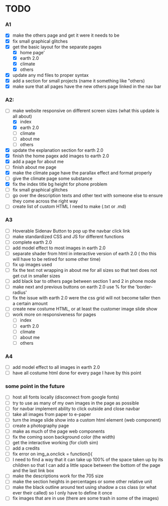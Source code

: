 # TODO

### A1

- [x] make the others page and get it were it needs to be
- [x] fix small graphical glitches
- [x] get the basic layout for the separate pages
  - [x] home page'
  - [x] earth 2.0
  - [x] climate
  - [x] others
- [x] update any md files to proper syntax
- [x] add a section for small projects (name it something like "others)
- [x] make sure that all pages have the new others page linked in the nav bar

### A2:

- [ ] make website responsive on different screen sizes (what this update is all about) 
  - [x]  index
  - [x] earth 2.0
  - [ ] climate
  - [ ] about me
  - [ ] others
- [x] update the explanation section for earth 2.0
- [x] finish the home pagex add images to earth 2.0
- [x] add a page for about me
- [ ] finish about me page
- [x] make the climate page have the parallax effect and format properly
- [ ] give the climate page some substance  
- [x] fix the index title bg height for phone problem
- [ ] fix small graphical glitches
- [ ] go over the description texts and other text with someone else to ensure they come across the right way
- [ ] create list of custom HTML I need to make (.txt or .md)

### A3

- [ ] Hoverable Sidenav Button to pop up the navbar click link
- [ ] make standardized CSS and JS for different functions
- [ ] complete earth 2.0
- [ ] add model effect to most images in earth 2.0
- [ ] separate shader from html in interactive version of earth 2.0 ( tho this will have to be retired for some other time)
- [ ] fix up images used
- [ ] fix the text not wrapping in about me for all sizes so that text does not get cut in smaller sizes
- [ ] add black bar to others page between section 1 and 2 in phone mode
- [ ] make next and previous buttons on earth 2.0 use % for the 'border-radius'
- [ ] fix the issue with earth 2.0 were the css grid will not become taller then a certain amount
- [ ] create new costume HTML, or at least the customer image slide show
- [ ] work more on responsiveness for pages
  - [ ] index
  - [ ] earth 2.0
  - [ ] climate
  - [ ] about me
  - [ ] others

### A4

- [ ] add model effect to all images in earth 2.0
- [ ] have all costume html done for every page I have by this point

### some point in the future

- [ ] host all fonts locally (disconnect from google fonts) 
- [ ] try to use as many of my own images in the page as possible 
- [ ] for navbar implement ability to click outside and close navbar 
- [ ] take all images from paper to e-paper 
- [ ] turn the image slide show into a custom html element (web component) 
- [ ] create a photography page
- [ ] make as much of the page web components  
- [ ] fix the coming soon background color (the width) 
- [ ] get the interactive working (for cloth sim) 
- [ ] add a credits 
- [ ] fix error on img_a.onclick = function(){ 
- [ ] I need to find a way that it can take up 100% of the space taken up by its children so that I can add a little space between the bottom of the page and the last link box 
- [ ] make the descriptions work for the 705 size 
- [ ] make the section heights in percentages or some other relative unit
- [ ] make the black outline around text using shadow a css class (or what ever their called) so I only have to define it once 
- [ ] fix images that are in use (there are some trash in some of the images)
